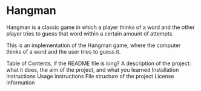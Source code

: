 # Hangman
Hangman is a classic game in which a player thinks of a word and the other player tries to guess that word within a certain amount of attempts.

This is an implementation of the Hangman game, where the computer thinks of a word and the user tries to guess it. 

Table of Contents, if the README file is long?
A description of the project: what it does, the aim of the project, and what you learned
Installation instructions
Usage instructions
File structure of the project
License information
